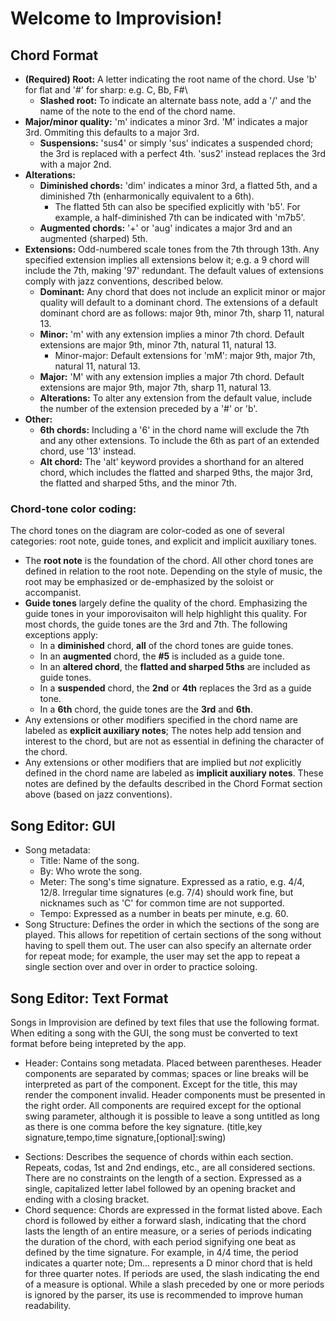 # Welcome to Improvision!

## Chord Format

* **(Required) Root:** A letter indicating the root name of the chord. Use 'b' for flat and '#' for sharp: e.g. C, Bb, F#\
    * **Slashed root:** To indicate an alternate bass note, add a '/' and the name of the note to the end of the chord name.
* **Major/minor quality:** 'm' indicates a minor 3rd. 'M' indicates a major 3rd. Ommiting this defaults to a major 3rd.
    * **Suspensions:** 'sus4' or simply 'sus' indicates a suspended chord; the 3rd is replaced with a perfect 4th. 'sus2' instead replaces the 3rd with a major 2nd.
* **Alterations:**
    * **Diminished chords:** 'dim' indicates a minor 3rd, a flatted 5th, and a diminished 7th (enharmonically equivalent to a 6th).
        * The flatted 5th can also be specified explicitly with 'b5'. For example, a half-diminished 7th can be indicated with 'm7b5'.
    * **Augmented chords:** '+' or 'aug' indicates a major 3rd and an augmented (sharped) 5th.
* **Extensions:** Odd-numbered scale tones from the 7th through 13th. Any specified extension implies all extensions below it; e.g. a 9 chord will include the 7th, making '97' redundant. The default values of extensions comply with jazz conventions, described below.
    * **Dominant:** Any chord that does not include an explicit minor or major quality will default to a dominant chord. The extensions of a default dominant chord are as follows: major 9th, minor 7th, sharp 11, natural 13.
    * **Minor:** 'm' with any extension implies a minor 7th chord. Default extensions are major 9th, minor 7th, natural 11, natural 13.
        * Minor-major: Default extensions for 'mM': major 9th, major 7th, natural 11, natural 13.
    * **Major:** 'M' with any extension implies a major 7th chord. Default extensions are major 9th, major 7th, sharp 11, natural 13.
    * **Alterations:** To alter any extension from the default value, include the number of the extension preceded by a '#' or 'b'.
* **Other:**
    * **6th chords:** Including a '6' in the chord name will exclude the 7th and any other extensions. To include the 6th as part of an extended chord, use '13' instead.
    * **Alt chord:** The 'alt' keyword provides a shorthand for an altered chord, which includes the flatted and sharped 9ths, the major 3rd, the flatted and sharped 5ths, and the minor 7th.

<!-- table for quality/extension interactions -->

<!-- |Chord Quality|2nd|3rd|4th|5th|6th|7th|8th|9th|11th|13th|
|-------------|---|---|---|---|---|---|---|---|----|----|
|m            |M  |m  |
|M            |M  |M  |
|mM           |M  |m  |
|sus,sus4,sus2|M  |   |
|dim          |M  |m  |
|aug          |M  |M  | -->

### Chord-tone color coding:

The chord tones on the diagram are color-coded as one of several categories: root note, guide tones, and explicit and implicit auxiliary tones.
* The **root note** is the foundation of the chord. All other chord tones are defined in relation to the root note. Depending on the style of music, the root may be emphasized or de-emphasized by the soloist or accompanist.
* **Guide tones** largely define the quality of the chord. Emphasizing the guide tones in your imporovisaiton will help highlight this quality. For most chords, the guide tones are the 3rd and 7th. The following exceptions apply:
    * In a **diminished** chord, **all** of the chord tones are guide tones.
    * In an **augmented** chord, the **#5** is included as a guide tone.
    * In an **altered chord**, the **flatted and sharped 5ths** are included as guide tones.
    * In a **suspended** chord, the **2nd** or **4th** replaces the 3rd as a guide tone.
    * In a **6th** chord, the guide tones are the **3rd** and **6th**.
* Any extensions or other modifiers specified in the chord name are labeled as **explicit auxiliary notes**; The notes help add tension and interest to the chord, but are not as essential in defining the character of the chord.
* Any extensions or other modifiers that are implied but *not* explicitly defined in the chord name are labeled as **implicit auxiliary notes**. These notes are defined by the defaults described in the Chord Format section above (based on jazz conventions). 
<!-- ^ eventually the user will be able to specify alternate scales to base the implicit auxiliary notes on. -->

## Song Editor: GUI

* Song metadata:
    * Title: Name of the song.
    * By: Who wrote the song.
    * Meter: The song's time signature. Expressed as a ratio, e.g. 4/4, 12/8. Irregular time signatures (e.g. 7/4) should work fine, but nicknames such as 'C' for common time are not supported.
    * Tempo: Expressed as a number in beats per minute, e.g. 60.
* Song Structure: Defines the order in which the sections of the song are played. This allows for repetition of certain sections of the song without having to spell them out. The user can also specify an alternate order for repeat mode; for example, the user may set the app to repeat a single section over and over in order to practice soloing.


## Song Editor: Text Format

Songs in Improvision are defined by text files that use the following format. When editing a song with the GUI, the song must be converted to text format before being intepreted by the app.

* Header: Contains song metadata. Placed between parentheses. Header components are separated by commas; spaces or line breaks will be interpreted as part of the component. Except for the title, this may render the component invalid. Header components must be presented in the right order. All components are required except for the optional swing parameter, although it is possible to leave a song untitled as long as there is one comma before the key signature.
(title,key signature,tempo,time signature,[optional]:swing)
<!-- * [Optional]:swing. If the word 'swing' is included here, the timer will interpret 8th notes as part of a triplet. For time signatures with an 8 in the denominator, 8th notes are automatically interpreted as part of a triplet, so including the swing parameter in a song with such a time signature has no effect. -->
* Sections: Describes the sequence of chords within each section. Repeats, codas, 1st and 2nd endings, etc., are all considered sections. There are no constraints on the length of a section. Expressed as a single, capitalized letter label followed by an opening bracket and ending with a closing bracket.
* Chord sequence: Chords are expressed in the format listed above. Each chord is followed by either a forward slash, indicating that the chord lasts the length of an entire measure, or a series of periods indicating the duration of the chord, with each period signifying one beat as defined by the time signature. For example, in 4/4 time, the period indicates a quarter note; Dm... represents a D minor chord that is held for three quarter notes. If periods are used, the slash indicating the end of a measure is optional. While a slash preceded by one or more periods is ignored by the parser, its use is recommended to improve human readability.